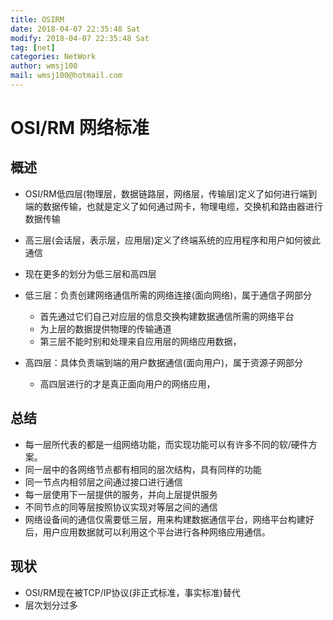 ```yaml
---
title: OSIRM
date: 2018-04-07 22:35:48 Sat
modify: 2018-04-07 22:35:48 Sat
tag: [net]
categories: NetWork
author: wmsj100
mail: wmsj100@hotmail.com
---
```


# OSI/RM 网络标准

## 概述
- OSI/RM低四层(物理层，数据链路层，网络层，传输层)定义了如何进行端到端的数据传输，也就是定义了如何通过网卡，物理电缆，交换机和路由器进行数据传输
- 高三层(会话层，表示层，应用层)定义了终端系统的应用程序和用户如何彼此通信

- 现在更多的划分为低三层和高四层
- 低三层：负责创建网络通信所需的网络连接(面向网络)，属于通信子网部分
	- 首先通过它们自己对应层的信息交换构建数据通信所需的网络平台
	- 为上层的数据提供物理的传输通道
	- 第三层不能时别和处理来自应用层的网络应用数据，
- 高四层：具体负责端到端的用户数据通信(面向用户)，属于资源子网部分
	- 高四层进行的才是真正面向用户的网络应用，

## 总结
- 每一层所代表的都是一组网络功能，而实现功能可以有许多不同的软/硬件方案。
- 同一层中的各网络节点都有相同的层次结构，具有同样的功能
- 同一节点内相邻层之间通过接口进行通信
- 每一层使用下一层提供的服务，并向上层提供服务
- 不同节点的同等层按照协议实现对等层之间的通信
- 网络设备间的通信仅需要低三层，用来构建数据通信平台，网络平台构建好后，用户应用数据就可以利用这个平台进行各种网络应用通信。

## 现状
- OSI/RM现在被TCP/IP协议(非正式标准，事实标准)替代
- 层次划分过多
